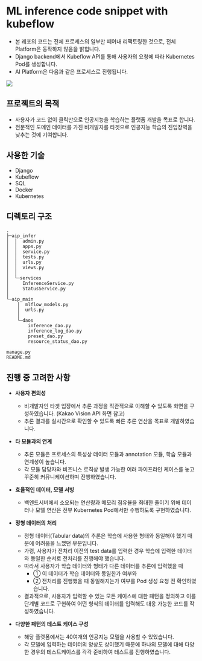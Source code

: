 # ML inference code snippet with kubeflow
* 본 레포의 코드는 전체 프로세스의 일부만 떼어내 리팩토링한 것으로, 전체 Platform은 동작하지 않음을 밝힙니다.
* Django backend에서 Kubeflow API를 통해 사용자의 요청에 따라 Kubernetes Pod를 생성합니다.
* AI Platform은 다음과 같은 프로세스로 진행됩니다.

![](https://user-images.githubusercontent.com/59910975/136140737-3875ed24-af2b-4707-8526-7d7f8d3431dc.png)

## 프로젝트의 목적
* 사용자가 코드 없이 클릭만으로 인공지능을 학습하는 플랫폼 개발을 목표로 합니다.
* 전문적인 도메인 데이터를 가진 비개발자를 타겟으로 인공지능 학습의 진입장벽을 낮추는 것에 기여합니다.

## 사용한 기술
* Django
* Kubeflow
* SQL
* Docker
* Kubernetes

## 디렉토리 구조 
```shell
.
├─aip_infer
│  │  admin.py
│  │  apps.py
│  │  service.py
│  │  tests.py
│  │  urls.py
│  │  views.py
│  │
│  └─services
│     InferenceService.py
│     StatusService.py
│
└─aip_main
    │  mlflow_models.py
    │  urls.py
    │
    └─daos
        inference_dao.py
        inference_log_dao.py
        preset_dao.py
        resource_status_dao.py

manage.py
README.md

```

## 진행 중 고려한 사항
* **사용자 편의성**
  * 비개발자인 타겟 입장에서 추론 과정을 직관적으로 이해할 수 있도록 화면을 구성하였습니다. (Kakao Vision API 화면 참고)
  * 추론 결과를 실시간으로 확인할 수 있도록 빠른 추론 연산을 목표로 개발하였습니다.
  
* **타 모듈과의 연계**
  * 추론 모듈은 프로세스의 특성상 데이터 모듈과 annotation 모듈, 학습 모듈과 연계성이 높습니다.
  * 각 모듈 담당자와 비즈니스 로직상 발생 가능한 여러 파이프라인 케이스를 놓고 꾸준히 커뮤니케이션하며 진행하였습니다.

* **효율적인 데이터, 모델 서빙**
  * 백엔드서버에서 소요되는 연산량과 메모리 점유율을 최대한 줄이기 위해 데이터나 모델 연산은 전부 Kubernetes Pod에서만 수행하도록 구현하였습니다.
  
* **정형 데이터의 처리**
  * 정형 데이터(Tabular data)의 추론은 학습에 사용한 형태와 동일해야 했기 때문에 어려움을 느꼈던 부분입니다.
  * 가령, 사용자가 전처리 이전의 test data를 입력한 경우 학습에 입력한 데이터와 동일한 순서로 전처리를 진행해야 했습니다.
  * 따라서 사용자가 학습 데이터와 형태가 다른 데이터를 추론에 입력했을 때 
    * ① 이 데이터가 학습 데이터와 동일한가 여부와
    * ② 전처리를 진행했을 때 동일해지는가 여부를 Pod 생성 요청 전 확인하였습니다.
  * 결과적으로, 사용자가 입력할 수 있는 모든 케이스에 대한 패턴을 정의하고 이를 단계별 코드로 구현하여 어떤 형식의 데이터를 입력해도 대응 가능한 코드를 작성하였습니다.
  
* **다양한 패턴의 테스트 케이스 구성**
  * 해당 플랫폼에서는 40여개의 인공지능 모델을 사용할 수 있었습니다.
  * 각 모델에 입력하는 데이터의 양상도 상이했기 때문에 하나의 모델에 대해 다양한 경우의 테스트케이스를 각각 준비하여 테스트를 진행하였습니다. 